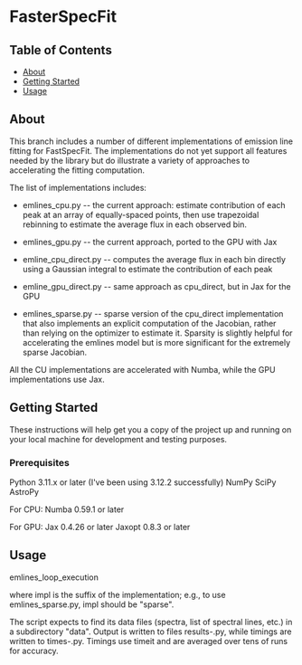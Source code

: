 # FasterSpecFit

## Table of Contents 
- [About](#about)
- [Getting Started](#getting_started)
- [Usage](#Usage)

## About  <a name = "about"></a>

This branch includes a number of different implementations of emission
line fitting for FastSpecFit.  The implementations do not yet support
all features needed by the library but do illustrate a variety of approaches
to accelerating the fitting computation.

The list of implementations includes:

* emlines_cpu.py -- the current approach: estimate contribution of
  each peak at an array of equally-spaced points, then use trapezoidal
  rebinning to estimate the average flux in each observed bin.

* emlines_gpu.py -- the current approach, ported to the GPU with Jax

* emline_cpu_direct.py -- computes the average flux in each bin directly
  using a Gaussian integral to estimate the contribution of each peak

* emline_gpu_direct.py -- same approach as cpu_direct, but in Jax for
  the GPU

* emlines_sparse.py -- sparse version of the cpu_direct implementation
  that also implements an explicit computation of the Jacobian, rather
  than relying on the optimizer to estimate it.  Sparsity is slightly
  helpful for accelerating the emlines model but is more significant
  for the extremely sparse Jacobian.

All the CU implementations are accelerated with Numba, while the GPU
implementations use Jax.

## Getting Started <a name = "getting_started"></a>

These instructions will help get you a copy of the project up and running on your local machine for development and testing purposes.

### Prerequisites 

Python 3.11.x or later (I've been using 3.12.2 successfully)
NumPy
SciPy
AstroPy

For CPU:
Numba 0.59.1 or later

For GPU:
Jax 0.4.26 or later
Jaxopt 0.8.3 or later


## Usage <a name = "Usage"></a>

emlines_loop_execution <impl>

where impl is the suffix of the implementation; e.g., to use
emlines_sparse.py, impl should be "sparse".

The script expects to find its data files (spectra, list of spectral
lines, etc.) in a subdirectory "data". Output is written to files
results-<impl>.py, while timings are written to times-<impl>.py.
Timings use timeit and are averaged over tens of runs for accuracy.